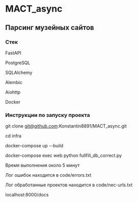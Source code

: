# MACT_async

## Парсинг музейных сайтов

### Стек

FastAPI

PostgreSQL

SQLAlchemy

Alembic

Aiohttp

Docker

### Инструкции по запуску проекта

git clone git@github.com:Konstantin8891/MACT_async.git

cd infra

docker-compose up --build

docker-compose exec web python fullfill_db_correct.py

Время выполнения около 5 минут

Лог ошибок находится в code/errors.txt

Лог обработанные проектов находится в code/nec-urls.txt

localhost:8000/docs
